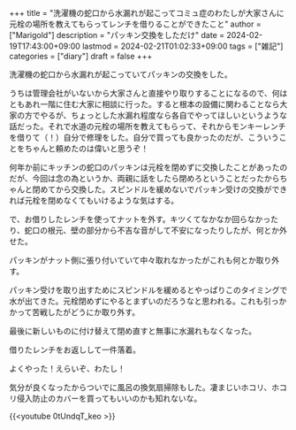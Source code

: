 +++
title = "洗濯機の蛇口から水漏れが起こってコミュ症のわたしが大家さんに元栓の場所を教えてもらってレンチを借りることができたこと"
author = ["Marigold"]
description = "パッキン交換をしただけ"
date = 2024-02-19T17:43:00+09:00
lastmod = 2024-02-21T01:02:33+09:00
tags = ["雑記"]
categories = ["diary"]
draft = false
+++

洗濯機の蛇口から水漏れが起こっていてパッキンの交換をした。

うちは管理会社がいないから大家さんと直接やり取りすることになるので、何はともあれ一階に住む大家に相談に行った。すると根本の設備に関わることなら大家の方でやるが、ちょっとした水漏れ程度なら各自でやってほしいというような話だった。それで水道の元栓の場所を教えてもらって、それからモンキーレンチを借りて（！）自分で修理をした。自分で買っても良かったのだが、こういうことをちゃんと頼めたのは偉いと思うぞ！

何年か前にキッチンの蛇口のパッキンは元栓を閉めずに交換したことがあったのだが、今回は念の為というか、両親に話をしたら閉めろということだったからちゃんと閉めてから交換した。スピンドルを緩めないでパッキン受けの交換ができれば元栓を閉めなくてもいけるような気はする。

で、お借りしたレンチを使ってナットを外す。キツくてなかなか回らなかったり、蛇口の根元、壁の部分から不吉な音がして不安になったりしたが、何とか外せた。

パッキンがナット側に張り付いていて中々取れなかったがこれも何とか取り外す。

パッキン受けを取り出すためにスピンドルを緩めるとやっぱりこのタイミングで水が出てきた。元栓閉めずにやるとまずいのだろうなと思われる。これも引っかかって苦戦したがどうにか取り外す。

最後に新しいものに付け替えて閉め直すと無事に水漏れもなくなった。

借りたレンチをお返しして一件落着。

よくやった！えらいぞ、わたし！

気分が良くなったからついでに風呂の換気扇掃除もした。凄まじいホコリ、ホコリ侵入防止のカバーを買ってもいいのかも知れないな。

{{<youtube 0tUndqT_keo >}}
